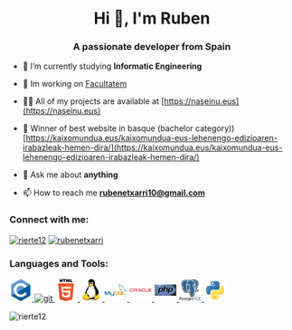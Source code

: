 <h1 align="center">Hi 👋, I'm Ruben</h1>
<h3 align="center">A passionate developer from Spain</h3>

- 🔭 I’m currently studying **Informatic Engineering**

- 📄 Im working on [Facultatem](https://github.com/rierte12/facultatem)

- 👨‍💻 All of my projects are available at [https://naseinu.eus](https://naseinu.eus)

- 📝 Winner of best website in basque (bachelor category)) [https://kaixomundua.eus/kaixomundua-eus-lehenengo-edizioaren-irabazleak-hemen-dira/](https://kaixomundua.eus/kaixomundua-eus-lehenengo-edizioaren-irabazleak-hemen-dira/)

- 💬 Ask me about **anything**

- 📫 How to reach me **rubenetxarri10@gmail.com**

<h3 align="left">Connect with me:</h3>
<p align="left">
<a href="https://twitter.com/rierte12" target="blank"><img align="center" src="https://raw.githubusercontent.com/rahuldkjain/github-profile-readme-generator/master/src/images/icons/Social/twitter.svg" alt="rierte12" height="30" width="40" /></a>
<a href="https://instagram.com/rubenetxarri" target="blank"><img align="center" src="https://raw.githubusercontent.com/rahuldkjain/github-profile-readme-generator/master/src/images/icons/Social/instagram.svg" alt="rubenetxarri" height="30" width="40" /></a>
</p>

<h3 align="left">Languages and Tools:</h3>
<p align="left"> <a href="https://www.cprogramming.com/" target="_blank" rel="noreferrer"> <img src="https://raw.githubusercontent.com/devicons/devicon/master/icons/c/c-original.svg" alt="c" width="40" height="40"/> </a> <a href="https://git-scm.com/" target="_blank" rel="noreferrer"> <img src="https://www.vectorlogo.zone/logos/git-scm/git-scm-icon.svg" alt="git" width="40" height="40"/> </a> <a href="https://www.w3.org/html/" target="_blank" rel="noreferrer"> <img src="https://raw.githubusercontent.com/devicons/devicon/master/icons/html5/html5-original-wordmark.svg" alt="html5" width="40" height="40"/> </a> <a href="https://www.linux.org/" target="_blank" rel="noreferrer"> <img src="https://raw.githubusercontent.com/devicons/devicon/master/icons/linux/linux-original.svg" alt="linux" width="40" height="40"/> </a> <a href="https://www.mysql.com/" target="_blank" rel="noreferrer"> <img src="https://raw.githubusercontent.com/devicons/devicon/master/icons/mysql/mysql-original-wordmark.svg" alt="mysql" width="40" height="40"/> </a> <a href="https://www.oracle.com/" target="_blank" rel="noreferrer"> <img src="https://raw.githubusercontent.com/devicons/devicon/master/icons/oracle/oracle-original.svg" alt="oracle" width="40" height="40"/> </a> <a href="https://www.php.net" target="_blank" rel="noreferrer"> <img src="https://raw.githubusercontent.com/devicons/devicon/master/icons/php/php-original.svg" alt="php" width="40" height="40"/> </a> <a href="https://www.postgresql.org" target="_blank" rel="noreferrer"> <img src="https://raw.githubusercontent.com/devicons/devicon/master/icons/postgresql/postgresql-original-wordmark.svg" alt="postgresql" width="40" height="40"/> </a> <a href="https://www.python.org" target="_blank" rel="noreferrer"> <img src="https://raw.githubusercontent.com/devicons/devicon/master/icons/python/python-original.svg" alt="python" width="40" height="40"/> </a> </p>

<p><img align="center" src="https://github-readme-stats.vercel.app/api/top-langs?username=rierte12&show_icons=true&locale=en&layout=compact" alt="rierte12" /></p>
